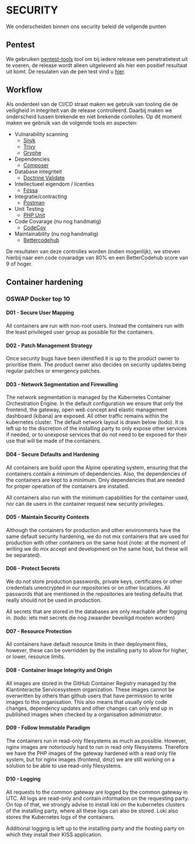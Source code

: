 # SECURITY
We onderscheiden binnen ons security beleid de volgende punten

## Pentest
We gebruiken [pentest-tools](https://pentest-tools.com/) tool om bij iedere release een penetratietest uit te voeren, de release wordt alleen uitgeleverd als hier een positief resultaat uit komt. De resulaten van de pen test vind u [hier]().

## Workflow
Als onderdeel van de CI/CD straat maken we gebruik van tooling die de veiligheid in integriteit van de release controlleerd. Daarbij maken we onderscheid tussen brekende en niet brekende contolles. 
Op dit moment maken we gebruik van de volgende tools en aspecten:

- Vulnarability scanning
  - [Snyk](https://github.com/marketplace/actions/snyk)
  - [Trivy](https://github.com/marketplace/actions/aqua-security-trivy)
  - [Gryphe](https://github.com/marketplace/actions/github-action-morphkgc)
- Dependencies
  - [Composer](https://getcomposer.org/doc/03-cli.md#audit)
- Database integriteit
  - [Doctrine Validate](https://symfony.com/doc/3.3/doctrine.html)
- Intellectueel eigendom / licenties
  - [Fossa](https://fossa.com/product/open-source-license-compliance)
- Integratie/contracting
  - [Postman](https://github.com/marketplace/actions/newman-action)
- Unit Testing
  - [PHP Unit](https://github.com/marketplace/actions/phpunit-php-actions)
- Code Covarage (nu nog handmatig)
  - [CodeCov](https://about.codecov.io/)
- Maintainability (nu nog handmatig)
  - [Bettercodehub](https://bettercodehub.com/)

De resultaten van deze controlles worden (indien mogenlijk), we streven hierbij naar een code covaradge van 80% en een BetterCodehub score van 9 of hoger. 

## Container hardening
### OSWAP Docker top 10

#### D01 - Secure User Mapping
All containers are run with non-root users. Instead the containers run with the least privileged user group as possible for the containers.

#### D02 - Patch Management Strategy
Once security bugs have been identified it is up to the product owner to prioritise them. The product owner also decides on security updates being regular patches or emergency patches.

#### D03 - Network Segmentation and Firewalling
The network segmentation is managed by the Kubernetes Container Orchestration Engine. In the default configuration we ensure that only the frontend, the gateway, open web concept and elastic management dashboard (kibana) are exposed. All other traffic remains within the kubernetes cluster. The default network layout is drawn below (todo). It is left up to the discretion of the installing party to only expose other services if needed, or to unexpose services that do not need to be exposed for their use that will be made of the containers.

#### D04 - Secure Defaults and Hardening
All containers are build upon the Alpine operating system, ensuring that the containers contain a minimum of dependencies. Also, the dependencies of the containers are kept to a minimum. Only dependencies that are needed for proper operation of the containers are installed.

All containers also run with the minimum capabilities for the container used, nor can de users in the container request new security privileges.

#### D05 - Maintain Security Contexts
Although the containers for production and other environments have the same default security hardening, we do not mix containers that are used for production with other containers on the same host (note: at the moment of writing we do mix accept and development on the same host, but these will be separated).

#### D06 - Protect Secrets
We do not store production passwords, private keys, certificates or other credentials unencrypted in our repositories or on other locations. All passwords that are mentioned in the repositories are testing defaults that really should not be used in production.

All secrets that are stored in the databases are only reachable after logging in. (todo: iets met secrets die nog zwaarder beveiligd moeten worden)

#### D07 - Resource Protection
All containers have default resource limits in their deployment files, however, these can be overridden by the installing party to allow for higher, or lower, resource limits.

#### D08 - Container Image Integrity and Origin
All images are stored in the GitHub Container Registry managed by the Klantinteractie Servicesysteem organization. These images cannot be overwritten by others than github users that have permission to write images to this organisation. This also means that usually only code changes, dependency updates and other changes can only end up in published images when checked by a organisation administrator.

#### D09 - Follow Immutable Paradigm
The containers run in read-only filesystems as much as possible. However, nginx images are notoriously hard to run in read only filesystems. Therefore we have the PHP images of the gateway hardened with a read only file system, but for nginx images (frontend, dmz) we are still working on a solution to be able to use read-only filesystems.

#### D10 - Logging
All requests to the common gateway are logged by the common gateway in UTC. All logs are read-only and contain information on the requesting party. On top of that, we strongly advise to install loki on the kubernetes clusters of the installing party, where all these logs can also be stored. Loki also stores the Kubernetes logs of the containers.

Additional logging is left up to the installing party and the hosting party on which they install their KISS application.
